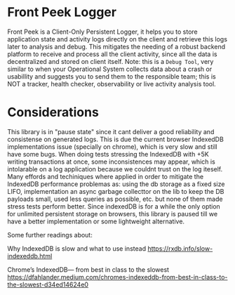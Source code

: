 # Front Peek Logger

Front Peek is a Client-Only Persistent Logger, it helps you to store application state and activity logs directly on the client and retrieve this logs later to analysis and debug. This mitigates the needing of a robust backend platform to receive and process all the client activity, since all the data is decentralized and stored on client itself. Note: this is a `Debug Tool`, very similar to when your Operational System collects data about a crash or usabillity and suggests you to send them to the responsible team; this is NOT a tracker, health checker, observability or live activity analysis tool.

# Considerations

This library is in "pause state" since it cant deliver a good reliability and consistense on generated logs. This is due the current browser IndexedDB implementations issue (specially on chrome), which is very slow and still have some bugs. When doing tests stressing the IndexedDB with +5K writing transactions at once, some inconsistences may appear, which is intolarable on a log application because we couldnt trust on the log iteself. Many effords and techiniques where applied in order to mitigate the IndexedDB performance problemas as: using the db storage as a fixed size LIFO, implementation an async garbage collecttor on the lib to keep the DB payloads small, used less queries as possible, etc. but none of them made stress tests perform better. Since indexedDB is for a while the only option for unlimited persistent storage on browsers, this library is paused till we have a better implementation or some lightweight alternative.

Some further readings about:

Why IndexedDB is slow and what to use instead
https://rxdb.info/slow-indexeddb.html

Chrome’s IndexedDB— from best in class to the slowest
https://dfahlander.medium.com/chromes-indexeddb-from-best-in-class-to-the-slowest-d34ed14624e0
